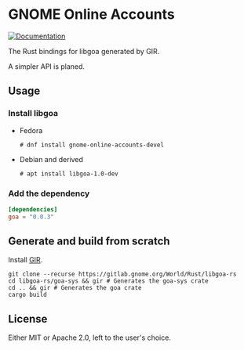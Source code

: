 # GNOME Online Accounts

[![Documentation](https://docs.rs/goa/badge.svg)](https://docs.rs/goa)

The Rust bindings for libgoa generated by GIR.

A simpler API is planed.

## Usage

### Install libgoa

- Fedora

  ```none
  # dnf install gnome-online-accounts-devel
  ```

- Debian and derived

  ```none
  # apt install libgoa-1.0-dev
  ```

### Add the dependency

```toml
[dependencies]
goa = "0.0.3"
```

## Generate and build from scratch

Install [GIR](https://github.com/gtk-rs/gir).

```none
git clone --recurse https://gitlab.gnome.org/World/Rust/libgoa-rs
cd libgoa-rs/goa-sys && gir # Generates the goa-sys crate
cd .. && gir # Generates the goa crate
cargo build
```

## License

Either MIT or Apache 2.0, left to the user's choice.
